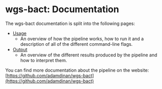 # wgs-bact: Documentation

The wgs-bact documentation is split into the following pages:

- [Usage](usage.md)
  - An overview of how the pipeline works, how to run it and a description of all of the different command-line flags.
- [Output](output.md)
  - An overview of the different results produced by the pipeline and how to interpret them.

You can find more documentation about the pipeline on the website: [https://github.com/adamdinan/wgs-bact](https://github.com/adamdinan/wgs-bact)
